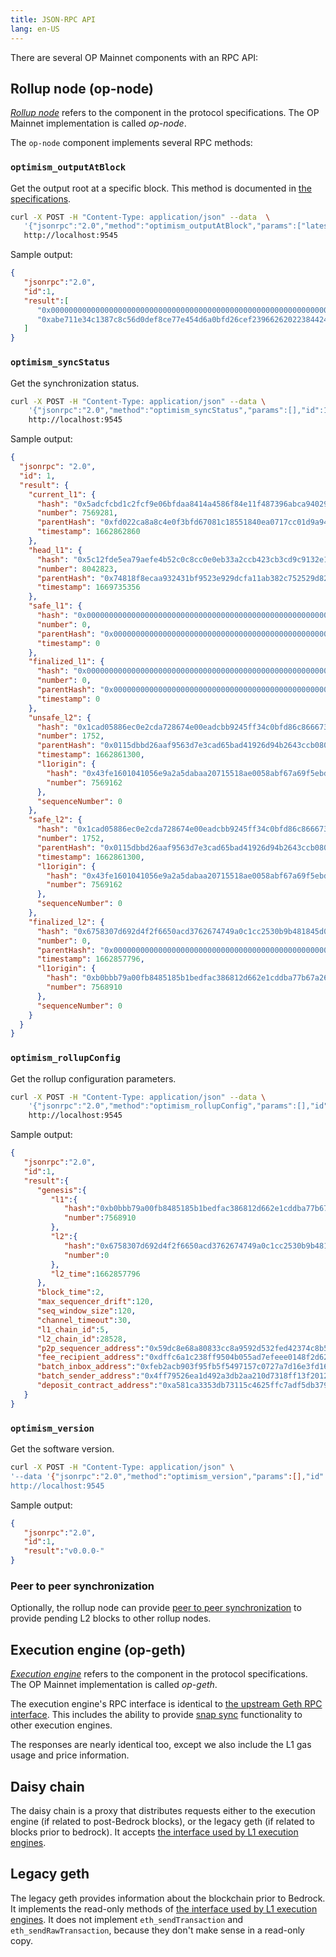 ```yaml
---
title: JSON-RPC API
lang: en-US
---
```



There are several OP Mainnet components with an RPC API:

## Rollup node (op-node)


[*Rollup node*](https://github.com/ethereum-optimism/optimism/blob/65ec61dde94ffa93342728d324fecf474d228e1f/specs/rollup-node.md) refers to the component in the protocol specifications. 
The OP Mainnet implementation is called *op-node*.

The `op-node` component implements several RPC methods:

### `optimism_outputAtBlock`

Get the output root at a specific block.
This method is documented in [the specifications](https://github.com/ethereum-optimism/optimism/blob/65ec61dde94ffa93342728d324fecf474d228e1f/specs/rollup-node.md#output-method-api).

```sh
curl -X POST -H "Content-Type: application/json" --data  \
   '{"jsonrpc":"2.0","method":"optimism_outputAtBlock","params":["latest"],"id":1}' \
   http://localhost:9545
```

Sample output:

```json
{
   "jsonrpc":"2.0",
   "id":1,
   "result":[
      "0x0000000000000000000000000000000000000000000000000000000000000000",
      "0xabe711e34c1387c8c56d0def8ce77e454d6a0bfd26cef2396626202238442421"
   ]
}
```

### `optimism_syncStatus`

Get the synchronization status.

```sh
curl -X POST -H "Content-Type: application/json" --data \
    '{"jsonrpc":"2.0","method":"optimism_syncStatus","params":[],"id":1}'  \
    http://localhost:9545
```

Sample output:

```json
{
  "jsonrpc": "2.0",
  "id": 1,
  "result": {
    "current_l1": {
      "hash": "0x5adcfcbd1c2fcf9e06bfdaa8414a4586f84e11f487396abca940299eb0ed2da5",
      "number": 7569281,
      "parentHash": "0xfd022ca8a8c4e0f3bfd67081c18551840ea0717cc01d9a94601e1e41e92616d3",
      "timestamp": 1662862860
    },
    "head_l1": {
      "hash": "0x5c12fde5ea79aefe4b52c0c8cc0e0eb33a2ccb423cb3cd9c9132e18ad42e89b6",
      "number": 8042823,
      "parentHash": "0x74818f8ecaa932431bf9523e929dcfa11ab382c752529d8271a24810884a2551",
      "timestamp": 1669735356
    },
    "safe_l1": {
      "hash": "0x0000000000000000000000000000000000000000000000000000000000000000",
      "number": 0,
      "parentHash": "0x0000000000000000000000000000000000000000000000000000000000000000",
      "timestamp": 0
    },
    "finalized_l1": {
      "hash": "0x0000000000000000000000000000000000000000000000000000000000000000",
      "number": 0,
      "parentHash": "0x0000000000000000000000000000000000000000000000000000000000000000",
      "timestamp": 0
    },
    "unsafe_l2": {
      "hash": "0x1cad05886ec0e2cda728674e00eadcbb9245ff34c0bfd86c866673a615c1c43a",
      "number": 1752,
      "parentHash": "0x0115dbbd26aaf9563d7e3cad65bad41926d94b2643ccb080f71e394c2c3d62a3",
      "timestamp": 1662861300,
      "l1origin": {
        "hash": "0x43fe1601041056e9a2a5dabaa20715518ae0058abf67a69f5ebdd53b1f6ff02f",
        "number": 7569162
      },
      "sequenceNumber": 0
    },
    "safe_l2": {
      "hash": "0x1cad05886ec0e2cda728674e00eadcbb9245ff34c0bfd86c866673a615c1c43a",
      "number": 1752,
      "parentHash": "0x0115dbbd26aaf9563d7e3cad65bad41926d94b2643ccb080f71e394c2c3d62a3",
      "timestamp": 1662861300,
      "l1origin": {
        "hash": "0x43fe1601041056e9a2a5dabaa20715518ae0058abf67a69f5ebdd53b1f6ff02f",
        "number": 7569162
      },
      "sequenceNumber": 0
    },
    "finalized_l2": {
      "hash": "0x6758307d692d4f2f6650acd3762674749a0c1cc2530b9b481845d0f8ee1bd456",
      "number": 0,
      "parentHash": "0x0000000000000000000000000000000000000000000000000000000000000000",
      "timestamp": 1662857796,
      "l1origin": {
        "hash": "0xb0bbb79a00fb8485185b1bedfac386812d662e1cddba77b67a26e1ed9ba8f0ec",
        "number": 7568910
      },
      "sequenceNumber": 0
    }
  }
}
```

### `optimism_rollupConfig`

Get the rollup configuration parameters.

```sh
curl -X POST -H "Content-Type: application/json" --data \
    '{"jsonrpc":"2.0","method":"optimism_rollupConfig","params":[],"id":1}'  \
    http://localhost:9545
```

Sample output:

```json
{
   "jsonrpc":"2.0",
   "id":1,
   "result":{
      "genesis":{
         "l1":{
            "hash":"0xb0bbb79a00fb8485185b1bedfac386812d662e1cddba77b67a26e1ed9ba8f0ec",
            "number":7568910
         },
         "l2":{
            "hash":"0x6758307d692d4f2f6650acd3762674749a0c1cc2530b9b481845d0f8ee1bd456",
            "number":0
         },
         "l2_time":1662857796
      },
      "block_time":2,
      "max_sequencer_drift":120,
      "seq_window_size":120,
      "channel_timeout":30,
      "l1_chain_id":5,
      "l2_chain_id":28528,
      "p2p_sequencer_address":"0x59dc8e68a80833cc8a9592d532fed42374c8b5dc",
      "fee_recipient_address":"0xdffc6a1c238ff9504b055ad7efeee0148f2d62bd",
      "batch_inbox_address":"0xfeb2acb903f95fb5f5497157c0727a7d16e3fd16",
      "batch_sender_address":"0x4ff79526ea1d492a3db2aa210d7318ff13f2012c",
      "deposit_contract_address":"0xa581ca3353db73115c4625ffc7adf5db379434a8"
   }
}
```

### `optimism_version`

Get the software version.

```sh
curl -X POST -H "Content-Type: application/json" \
'--data '{"jsonrpc":"2.0","method":"optimism_version","params":[],"id":1}' \
http://localhost:9545
```

Sample output:

```json
{
   "jsonrpc":"2.0",
   "id":1,
   "result":"v0.0.0-"
}
```

### Peer to peer synchronization

Optionally, the rollup node can provide [peer to peer synchronization](https://github.com/ethereum-optimism/optimism/blob/65ec61dde94ffa93342728d324fecf474d228e1f/specs/rollup-node-p2p.md) to provide pending L2 blocks to other rollup nodes.


## Execution engine (op-geth)


[*Execution engine*](https://github.com/ethereum-optimism/optimism/blob/65ec61dde94ffa93342728d324fecf474d228e1f/specs/rollup-node.md) refers to the component in the protocol specifications. 
The OP Mainnet implementation is called *op-geth*.

The execution engine's RPC interface is identical to [the upstream Geth RPC interface](https://geth.ethereum.org/docs/rpc/server). This includes the ability to provide [snap sync](https://github.com/ethereum/devp2p/blob/master/caps/snap.md) functionality to other execution engines.

The responses are nearly identical too, except we also include the L1 gas usage and price information.

## Daisy chain

The daisy chain is a proxy that distributes requests either to the execution engine (if related to post-Bedrock blocks), or the legacy geth (if related to blocks prior to bedrock). 
It accepts [the interface used by L1 execution engines](https://playground.open-rpc.org/?schemaUrl=https://raw.githubusercontent.com/ethereum/execution-apis/assembled-spec/openrpc.json&uiSchema%5BappBar%5D%5Bui:splitView%5D=false&uiSchema%5BappBar%5D%5Bui:input%5D=false&uiSchema%5BappBar%5D%5Bui:examplesDropdown%5D=false).

## Legacy geth

The legacy geth provides information about the blockchain prior to Bedrock.
It implements the read-only methods of [the interface used by L1 execution engines](https://playground.open-rpc.org/?schemaUrl=https://raw.githubusercontent.com/ethereum/execution-apis/assembled-spec/openrpc.json&uiSchema%5BappBar%5D%5Bui:splitView%5D=false&uiSchema%5BappBar%5D%5Bui:input%5D=false&uiSchema%5BappBar%5D%5Bui:examplesDropdown%5D=false).
It does not implement `eth_sendTransaction` and `eth_sendRawTransaction`, because they don't make sense in a read-only copy.
